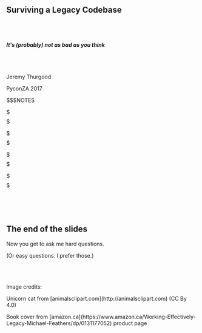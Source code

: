 ## Surviving a Legacy Codebase

<br/>
<br/>

#### *It's (probably) not as bad as you think*

<br/>
<br/>

Jeremy Thurgood

PyconZA 2017

$$$NOTES

$$$
$$$

<!-- @include 1_what_is_legacy_code.part.md -->

$$$
$$$

<!-- @include 2_get_it_tested.part.md -->

$$$
$$$

<!-- @include 3_tools_and_techniques.part.md -->

$$$
$$$

<br/>
<br/>
<br/>

## The end of the slides

Now you get to ask me hard questions.

(Or easy questions. I prefer those.) <!--@exec frag()-->

<br/>
<br/>
<br/>

<div class="imgcreds">
Image credits:</p>
Unicorn cat from [animalsclipart.com](http://animalsclipart.com) (CC By 4.0)</p>
Book cover from [amazon.ca](https://www.amazon.ca/Working-Effectively-Legacy-Michael-Feathers/dp/0131177052) product page
</div>
